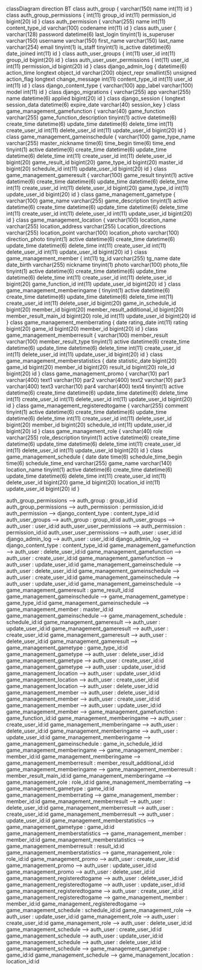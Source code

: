 classDiagram
direction BT
class auth_group {
   varchar(150) name
   int(11) id
}
class auth_group_permissions {
   int(11) group_id
   int(11) permission_id
   bigint(20) id
}
class auth_permission {
   varchar(255) name
   int(11) content_type_id
   varchar(100) codename
   int(11) id
}
class auth_user {
   varchar(128) password
   datetime(6) last_login
   tinyint(1) is_superuser
   varchar(150) username
   varchar(150) first_name
   varchar(150) last_name
   varchar(254) email
   tinyint(1) is_staff
   tinyint(1) is_active
   datetime(6) date_joined
   int(11) id
}
class auth_user_groups {
   int(11) user_id
   int(11) group_id
   bigint(20) id
}
class auth_user_user_permissions {
   int(11) user_id
   int(11) permission_id
   bigint(20) id
}
class django_admin_log {
   datetime(6) action_time
   longtext object_id
   varchar(200) object_repr
   smallint(5) unsigned action_flag
   longtext change_message
   int(11) content_type_id
   int(11) user_id
   int(11) id
}
class django_content_type {
   varchar(100) app_label
   varchar(100) model
   int(11) id
}
class django_migrations {
   varchar(255) app
   varchar(255) name
   datetime(6) applied
   bigint(20) id
}
class django_session {
   longtext session_data
   datetime(6) expire_date
   varchar(40) session_key
}
class game_management_gamefunction {
   varchar(40) game_function
   varchar(255) game_function_description
   tinyint(1) active
   datetime(6) create_time
   datetime(6) update_time
   datetime(6) delete_time
   int(11) create_user_id
   int(11) delete_user_id
   int(11) update_user_id
   bigint(20) id
}
class game_management_gameinschedule {
   varchar(100) game_type_name
   varchar(255) master_nickname
   time(6) time_begin
   time(6) time_end
   tinyint(1) active
   datetime(6) create_time
   datetime(6) update_time
   datetime(6) delete_time
   int(11) create_user_id
   int(11) delete_user_id
   bigint(20) game_result_id
   bigint(20) game_type_id
   bigint(20) master_id
   bigint(20) schedule_id
   int(11) update_user_id
   bigint(20) id
}
class game_management_gameresult {
   varchar(100) game_result
   tinyint(1) active
   datetime(6) create_time
   datetime(6) update_time
   datetime(6) delete_time
   int(11) create_user_id
   int(11) delete_user_id
   bigint(20) game_type_id
   int(11) update_user_id
   bigint(20) id
}
class game_management_gametype {
   varchar(100) game_name
   varchar(255) game_description
   tinyint(1) active
   datetime(6) create_time
   datetime(6) update_time
   datetime(6) delete_time
   int(11) create_user_id
   int(11) delete_user_id
   int(11) update_user_id
   bigint(20) id
}
class game_management_location {
   varchar(100) location_name
   varchar(255) location_address
   varchar(255) Location_directions
   varchar(255) location_point
   varchar(100) location_photo
   varchar(100) direction_photo
   tinyint(1) active
   datetime(6) create_time
   datetime(6) update_time
   datetime(6) delete_time
   int(11) create_user_id
   int(11) delete_user_id
   int(11) update_user_id
   bigint(20) id
}
class game_management_member {
   int(11) tg_id
   varchar(255) tg_name
   date date_birth
   varchar(255) nickname
   tinyint(1) photo
   varchar(100) photo_file
   tinyint(1) active
   datetime(6) create_time
   datetime(6) update_time
   datetime(6) delete_time
   int(11) create_user_id
   int(11) delete_user_id
   bigint(20) game_function_id
   int(11) update_user_id
   bigint(20) id
}
class game_management_memberingame {
   tinyint(1) active
   datetime(6) create_time
   datetime(6) update_time
   datetime(6) delete_time
   int(11) create_user_id
   int(11) delete_user_id
   bigint(20) game_in_schedule_id
   bigint(20) member_id
   bigint(20) member_result_additional_id
   bigint(20) member_result_main_id
   bigint(20) role_id
   int(11) update_user_id
   bigint(20) id
}
class game_management_memberrating {
   date rating_date
   int(11) rating
   bigint(20) game_id
   bigint(20) member_id
   bigint(20) id
}
class game_management_memberresult {
   varchar(100) member_result
   varchar(100) member_result_type
   tinyint(1) active
   datetime(6) create_time
   datetime(6) update_time
   datetime(6) delete_time
   int(11) create_user_id
   int(11) delete_user_id
   int(11) update_user_id
   bigint(20) id
}
class game_management_memberstatistics {
   date statistic_date
   bigint(20) game_id
   bigint(20) member_id
   bigint(20) result_id
   bigint(20) role_id
   bigint(20) id
}
class game_management_promo {
   varchar(10) par1
   varchar(400) text1
   varchar(10) par2
   varchar(400) text2
   varchar(10) par3
   varchar(400) text3
   varchar(10) par4
   varchar(400) text4
   tinyint(1) active
   datetime(6) create_time
   datetime(6) update_time
   datetime(6) delete_time
   int(11) create_user_id
   int(11) delete_user_id
   int(11) update_user_id
   bigint(20) id
}
class game_management_registeredtogame {
   varchar(255) comment
   tinyint(1) active
   datetime(6) create_time
   datetime(6) update_time
   datetime(6) delete_time
   int(11) create_user_id
   int(11) delete_user_id
   bigint(20) member_id
   bigint(20) schedule_id
   int(11) update_user_id
   bigint(20) id
}
class game_management_role {
   varchar(40) role
   varchar(255) role_description
   tinyint(1) active
   datetime(6) create_time
   datetime(6) update_time
   datetime(6) delete_time
   int(11) create_user_id
   int(11) delete_user_id
   int(11) update_user_id
   bigint(20) id
}
class game_management_schedule {
   date date
   time(6) schedule_time_begin
   time(6) schedule_time_end
   varchar(255) game_name
   varchar(140) location_name
   tinyint(1) active
   datetime(6) create_time
   datetime(6) update_time
   datetime(6) delete_time
   int(11) create_user_id
   int(11) delete_user_id
   bigint(20) game_id
   bigint(20) location_id
   int(11) update_user_id
   bigint(20) id
}

auth_group_permissions  -->  auth_group : group_id:id
auth_group_permissions  -->  auth_permission : permission_id:id
auth_permission  -->  django_content_type : content_type_id:id
auth_user_groups  -->  auth_group : group_id:id
auth_user_groups  -->  auth_user : user_id:id
auth_user_user_permissions  -->  auth_permission : permission_id:id
auth_user_user_permissions  -->  auth_user : user_id:id
django_admin_log  -->  auth_user : user_id:id
django_admin_log  -->  django_content_type : content_type_id:id
game_management_gamefunction  -->  auth_user : delete_user_id:id
game_management_gamefunction  -->  auth_user : create_user_id:id
game_management_gamefunction  -->  auth_user : update_user_id:id
game_management_gameinschedule  -->  auth_user : delete_user_id:id
game_management_gameinschedule  -->  auth_user : create_user_id:id
game_management_gameinschedule  -->  auth_user : update_user_id:id
game_management_gameinschedule  -->  game_management_gameresult : game_result_id:id
game_management_gameinschedule  -->  game_management_gametype : game_type_id:id
game_management_gameinschedule  -->  game_management_member : master_id:id
game_management_gameinschedule  -->  game_management_schedule : schedule_id:id
game_management_gameresult  -->  auth_user : update_user_id:id
game_management_gameresult  -->  auth_user : create_user_id:id
game_management_gameresult  -->  auth_user : delete_user_id:id
game_management_gameresult  -->  game_management_gametype : game_type_id:id
game_management_gametype  -->  auth_user : delete_user_id:id
game_management_gametype  -->  auth_user : create_user_id:id
game_management_gametype  -->  auth_user : update_user_id:id
game_management_location  -->  auth_user : update_user_id:id
game_management_location  -->  auth_user : create_user_id:id
game_management_location  -->  auth_user : delete_user_id:id
game_management_member  -->  auth_user : delete_user_id:id
game_management_member  -->  auth_user : create_user_id:id
game_management_member  -->  auth_user : update_user_id:id
game_management_member  -->  game_management_gamefunction : game_function_id:id
game_management_memberingame  -->  auth_user : create_user_id:id
game_management_memberingame  -->  auth_user : delete_user_id:id
game_management_memberingame  -->  auth_user : update_user_id:id
game_management_memberingame  -->  game_management_gameinschedule : game_in_schedule_id:id
game_management_memberingame  -->  game_management_member : member_id:id
game_management_memberingame  -->  game_management_memberresult : member_result_additional_id:id
game_management_memberingame  -->  game_management_memberresult : member_result_main_id:id
game_management_memberingame  -->  game_management_role : role_id:id
game_management_memberrating  -->  game_management_gametype : game_id:id
game_management_memberrating  -->  game_management_member : member_id:id
game_management_memberresult  -->  auth_user : delete_user_id:id
game_management_memberresult  -->  auth_user : create_user_id:id
game_management_memberresult  -->  auth_user : update_user_id:id
game_management_memberstatistics  -->  game_management_gametype : game_id:id
game_management_memberstatistics  -->  game_management_member : member_id:id
game_management_memberstatistics  -->  game_management_memberresult : result_id:id
game_management_memberstatistics  -->  game_management_role : role_id:id
game_management_promo  -->  auth_user : create_user_id:id
game_management_promo  -->  auth_user : update_user_id:id
game_management_promo  -->  auth_user : delete_user_id:id
game_management_registeredtogame  -->  auth_user : delete_user_id:id
game_management_registeredtogame  -->  auth_user : update_user_id:id
game_management_registeredtogame  -->  auth_user : create_user_id:id
game_management_registeredtogame  -->  game_management_member : member_id:id
game_management_registeredtogame  -->  game_management_schedule : schedule_id:id
game_management_role  -->  auth_user : update_user_id:id
game_management_role  -->  auth_user : create_user_id:id
game_management_role  -->  auth_user : delete_user_id:id
game_management_schedule  -->  auth_user : create_user_id:id
game_management_schedule  -->  auth_user : update_user_id:id
game_management_schedule  -->  auth_user : delete_user_id:id
game_management_schedule  -->  game_management_gametype : game_id:id
game_management_schedule  -->  game_management_location : location_id:id

